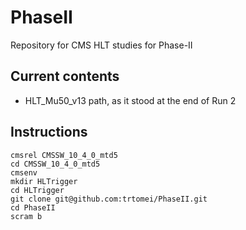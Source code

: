 # PhaseII

Repository for CMS HLT studies for Phase-II

## Current contents
   * HLT_Mu50_v13 path, as it stood at the end of Run 2

## Instructions

```
cmsrel CMSSW_10_4_0_mtd5
cd CMSSW_10_4_0_mtd5
cmsenv
mkdir HLTrigger
cd HLTrigger
git clone git@github.com:trtomei/PhaseII.git
cd PhaseII
scram b
```
